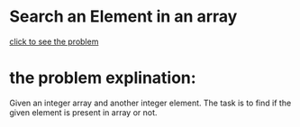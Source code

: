 # Search an Element in an array







[click to see the problem](https://practice.geeksforgeeks.org/problems/search-an-element-in-an-array-1587115621/1?page=1&difficulty[]=-1&sortBy=submissions)



 # the problem explination:
  Given an integer array and another integer element. The task is to find if the given element is present in array or not.


 



 